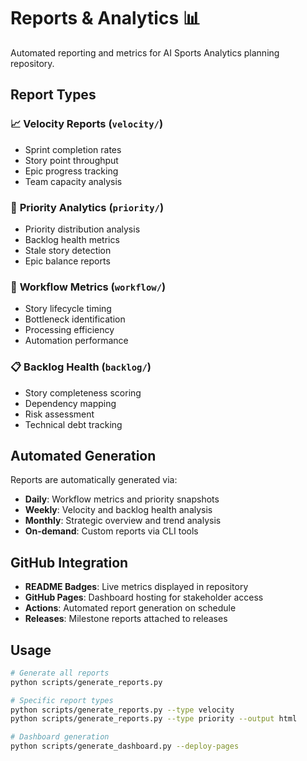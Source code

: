 # Reports & Analytics 📊

Automated reporting and metrics for AI Sports Analytics planning repository.

## Report Types

### 📈 **Velocity Reports** (`velocity/`)
- Sprint completion rates
- Story point throughput
- Epic progress tracking
- Team capacity analysis

### 🎯 **Priority Analytics** (`priority/`)
- Priority distribution analysis
- Backlog health metrics
- Stale story detection
- Epic balance reports

### 🔄 **Workflow Metrics** (`workflow/`)
- Story lifecycle timing
- Bottleneck identification
- Processing efficiency
- Automation performance

### 📋 **Backlog Health** (`backlog/`)
- Story completeness scoring
- Dependency mapping
- Risk assessment
- Technical debt tracking

## Automated Generation

Reports are automatically generated via:
- **Daily**: Workflow metrics and priority snapshots
- **Weekly**: Velocity and backlog health analysis  
- **Monthly**: Strategic overview and trend analysis
- **On-demand**: Custom reports via CLI tools

## GitHub Integration

- **README Badges**: Live metrics displayed in repository
- **GitHub Pages**: Dashboard hosting for stakeholder access
- **Actions**: Automated report generation on schedule
- **Releases**: Milestone reports attached to releases

## Usage

```bash
# Generate all reports
python scripts/generate_reports.py

# Specific report types
python scripts/generate_reports.py --type velocity
python scripts/generate_reports.py --type priority --output html

# Dashboard generation
python scripts/generate_dashboard.py --deploy-pages
```
